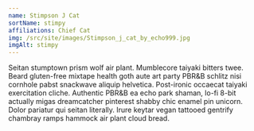 ```yaml
---
name: Stimpson J Cat
sortName: stimpy
affiliations: Chief Cat
img: /src/site/images/Stimpson_j_cat_by_echo999.jpg
imgAlt: stimpy
---
```

Seitan stumptown prism wolf air plant. Mumblecore taiyaki bitters twee. Beard gluten-free mixtape health goth aute art party PBR&B schlitz nisi cornhole pabst snackwave aliquip helvetica. Post-ironic occaecat taiyaki exercitation cliche. Authentic PBR&B ea echo park shaman, lo-fi 8-bit actually migas dreamcatcher pinterest shabby chic enamel pin unicorn. Dolor pariatur qui seitan literally. Irure keytar vegan tattooed gentrify chambray ramps hammock air plant cloud bread.
